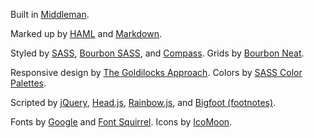 Built in [Middleman](http://middlemanapp.com/).

Marked up by [HAML](http://haml.info/) and [Markdown](http://daringfireball.net/projects/markdown/).

Styled by [SASS](http://sass-lang.com/), [Bourbon SASS](http://bourbon.io), and [Compass](http://compass-style.org/). Grids by [Bourbon Neat](http://neat.bourbon.io).

Responsive design by [The Goldilocks Approach](http://goldilocksapproach.com/). Colors by [SASS Color Palettes](https://github.com/FearMediocrity/sass-color-palettes/).

Scripted by [jQuery](http://jquery.com/), [Head.js](http://headjs.com/), [Rainbow.js](http://craig.is/making/rainbows/), and [Bigfoot (footnotes)](http://www.bigfootjs.com/).

Fonts by [Google](http://www.google.com/fonts/specimen/Cabin) and [Font Squirrel](http://www.fontsquirrel.com/fonts/Chunkfive). Icons by [IcoMoon](http://icomoon.io/).